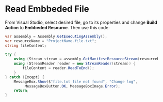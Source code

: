 # Read Embbeded File

From Visual Studio, select desired file, go to its properties and change **Build Action** to **Embbeded Resource**. Then use this code:

```cs
var assembly = Assembly.GetExecutingAssembly();
var resourceName = "ProjectName.file.txt";
string fileContent;
 
try {
    using (Stream stream = assembly.GetManifestResourceStream(resourceName))
    using (StreamReader reader = new StreamReader(stream)) {
        fileContent = reader.ReadToEnd();
    }
} catch (Except) {
    MessageBox.Show($"file.txt file not found", "Change log",
         MessageBoxButton.OK, MessageBoxImage.Error);
    return;
}
```
